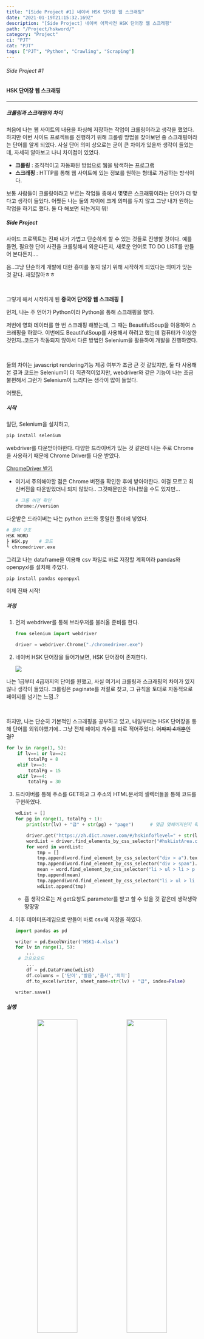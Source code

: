 ```yaml
---
title: "[Side Project #1] 네이버 HSK 단어장 웹 스크래핑"
date: "2021-01-19T21:15:32.169Z"
description: "[Side Project] 네이버 어학사전 HSK 단어장 웹 스크래핑"
path: "/Project/hskword/"
category: "Project"
ci: "PJT"
cat: "PJT"
tags: ["PJT", "Python", "Crawling", "Scraping"]
---
```




###### Side Project #1 

#### HSK 단어장 웹 스크래핑

<hr />

##### 크롤링과 스크래핑의 차이

처음에 나는 웹 사이트의 내용을 파싱해 저장하는 작업이 크롤링이라고 생각을 했었다. 하지만 이번 사이드 프로젝트를 진행하기 위해 크롤링 방법을 찾아보던 중 스크래핑이라는 단어를 알게 되었다. 사실 단어 의미 상으로는 굳이 큰 차이가 있을까 생각이 들었는데, 자세히 알아보고 나니 차이점이 있었다. 

* **크롤링** : 조직적이고 자동화된 방법으로 웹을 탐색하는 프로그램
* **스크래핑** :  HTTP를 통해 웹 사이트에 있는 정보를 원하는 형태로 가공하는 방식이다.

보통 사람들이 크롤링이라고 부르는 작업들 중에서 몇몇은 스크래핑이라는 단어가 더 맞다고 생각이 들었다. 어쨌든 나는 둘의 차이에 크게 의미를 두지 않고 그냥 내가 원하는 작업을 하기로 했다. 둘 다 해보면 되는거지 뭐!



##### Side Project

사이드 프로젝트는 진짜 내가 가볍고 단순하게 할 수 있는 것들로 진행할 것이다. 예를 들면, 필요한 단어 사전을 크롤링해서 외운다든지, 새로운 언어로 TO DO LIST를 만들어 본다든지....

음..그냥 단순하게 개발에 대한 흥미를 놓지 않기 위해 시작하게 되었다는 의미가 맞는 것 같다. 재밌잖아ㅎㅎ

<br />

그렇게 해서 시작하게 된 **중국어 단어장 웹 스크래핑** 📕

먼저, 나는 주 언어가 Python이라 Python을 통해 스크래핑을 했다. 

저번에 영화 데이터를 한 번 스크래핑 해봤는데, 그 때는 BeautifulSoup을 이용하여 스크래핑을 하였다. 이번에도 BeautifulSoup를 사용해서 하려고 했는데 컴퓨터가 이상한 것인지..코드가 작동되지 않아서 다른 방법인 Selenium을 활용하여 개발을 진행하였다.

<br />

둘의 차이는 javascript rendering기능 제공 여부가 조금 큰 것 같았지만, 둘 다 사용해본 결과 코드는 Selenium이 더 직관적이었지만, webdriver와 같은 기능이 나는 조금 불편해서 그런가 Selenium이 느리다는 생각이 많이 들었다.



어쨌든,

##### 시작

일단, Selenium을 설치하고, 

```sh
pip install selenium
```

webdriver를 다운받아야한다. 다양한 드라이버가 있는 것 같은데 나는 주로 Chrome을 사용하기 때문에 Chrome Driver를 다운 받았다.

[ChromeDriver 받기](https://chromedriver.chromium.org/downloads)

* 여기서 주의해야할 점은 Chrome 버전을 확인한 후에 받아야한다. 이걸 모르고 최신버전을 다운받았더니 되지 않았다.. 그것때문만은 아니었을 수도 있지만...

  ```sh
  # 크롬 버전 확인
  chrome://version
  ```

다운받은 드라이버는 나는 python 코드와 동일한 폴더에 넣었다. 

```sh
# 폴더 구조
HSK WORD
├ HSK.py	# 코드
└ chromedriver.exe
```

그리고 나는 dataframe을 이용해 csv 파일로 바로 저장할 계획이라 pandas와 openpyxl를 설치해 주었다.

```sh
pip install pandas openpyxl
```



이제 진짜 시작!

##### 과정

1. 먼저 webdriver를 통해 브라우저를 불러올 준비를 한다.

   ```python
   from selenium import webdriver
   
   driver = webdriver.Chrome("./chromedriver.exe")
   ```

2. 네이버 HSK 단어장을 들어가보면, HSK 단어장이 존재한다.

   <img class="mdImg" src="HskWord/1.png" />



나는 1급부터 4급까지의 단어를 원했고, 사실 여기서 크롤링과 스크래핑의 차이가 있지 않나 생각이 들었다. 크롤링은 paginate를 저절로 찾고, 그 규칙을 토대로 자동적으로 페이지를 넘기는 느낌..?

<br />

하지만, 나는 단순히 기본적인 스크래핑을 공부하고 있고, 내일부터는 HSK 단어장을 통해 단어를 외워야했기에.. 그냥 전체 페이지 개수를 따로 적어주었다. ~~어짜피 4개뿐인걸?~~

```python
for lv in range(1, 5):
    if lv==1 or lv==2:
        totalPg = 8
    elif lv==3:
        totalPg = 15
    elif lv==4:
        totalPg = 30
```



3. 드라이버를 통해 주소를 GET하고 그 주소의 HTML문서의 셀렉터들을 통해 코드를 구현하였다.

   ```python
   wdList = []
   for pg in range(1, totalPg + 1):
       print(str(lv) + "급" + str(pg) + "page")		# 몇급 몇페이지인지 확인
   
       driver.get("https://zh.dict.naver.com/#/hskinfo?level=" + str(lv)  + "&page=" + str(pg))
       wordList = driver.find_elements_by_css_selector("#hskListArea.component_keyword > li")
       for word in wordList:
           tmp = []
           tmp.append(word.find_element_by_css_selector("div > a").text)	# 단어 
           tmp.append(word.find_element_by_css_selector("div > span").text)	# 발음
           mean = word.find_element_by_css_selector("li > ul > li > p > span").text	#품사
           tmp.append(mean)
           tmp.append(word.find_element_by_css_selector("li > ul > li > p").text.replace(mean + ' ', ''))  # 의미
           wdList.append(tmp)
   ```

   * 흠 생각으로는 저 get요청도 parameter를 받고 할 수 있을 것 같은데 생략생략 땅땅땅

4. 이후 데이터프레임으로 만들어 바로 csv에 저장을 하였다.

   ```python
   import pandas as pd
   
   writer = pd.ExcelWriter('HSK1-4.xlsx')
   for lv in range(1, 5):
       ...
   	# 코오오오드
       ...
       df = pd.DataFrame(wdList)
       df.columns = ['단어','발음','품사','의미']
       df.to_excel(writer, sheet_name=str(lv) + "급", index=False)
       
   writer.save()
   ```



##### 실행

<div style="text-align:center;">
	<img style="width:46%;" src="HskWord/2.gif" />
	<img style="width:46%;" src="HskWord/3.gif" />
</div>




##### 문제발생

스크래핑에 적합한 코드라고 생각했지만, 웹드라이버의 로딩시간이 부족하여 데이터가 제대로 저장되지 않고 페이지가 넘어가는 현상이 나타나게 되었다. 

그래서 loading시간을 직접 지정하여 그 문제를 해결하였다.

```python
# loading 시간 직접 지정하기
driver.implicitly_wait(60)
```

<br />

스크래핑을 배우기엔 생각외로 간단하고 정말 사이드 프로젝트라는 이름에 걸맞는 공부였다. ㅎㅎㅎㅎ

다음 사이드는 뭘로하지??